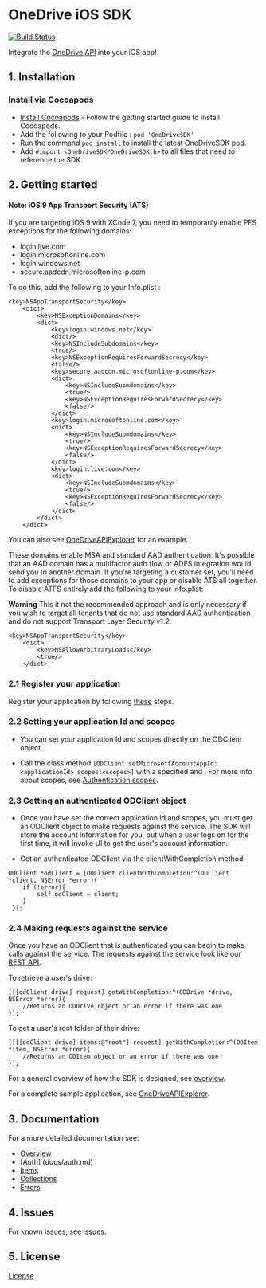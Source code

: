 # OneDrive iOS SDK

[![Build Status](https://travis-ci.org/OneDrive/onedrive-sdk-ios.svg?branch=master)](https://travis-ci.org/OneDrive/onedrive-sdk-ios)

Integrate the [OneDrive API](https://dev.onedrive.com/README.htm) into your iOS app!

## 1. Installation

### Install via Cocoapods
* [Install Cocoapods](http://guides.cocoapods.org/using/getting-started.html) - Follow the getting started guide to install Cocoapods.
* Add the following to your Podfile : `pod 'OneDriveSDK'`
* Run the command `pod install` to install the latest OneDriveSDK pod.
* Add `#import <OneDriveSDK/OneDriveSDK.h>` to all files that need to reference the SDK.

## 2. Getting started

#### Note: iOS 9 App Transport Security (ATS)

If you are targeting iOS 9 with XCode 7, you need to temporarily enable PFS exceptions for the following domains:

* login.live.com
* login.microsoftonline.com
* login.windows.net
* secure.aadcdn.microsoftonline-p.com

To do this, add the following to your Info.plist :

```
<key>NSAppTransportSecurity</key>
	<dict>
		<key>NSExceptionDomains</key>
		<dict>
			<key>login.windows.net</key>
			<dict/>
			<key>NSIncludeSubdomains</key>
			<true/>
			<key>NSExceptionRequiresForwardSecrecy</key>
			<false/>
			<key>secure.aadcdn.microsoftonline-p.com</key>
			<dict>
				<key>NSIncludeSubmdomains</key>
				<true/>
				<key>NSExceptionRequiresForwardSecrecy</key>
				<false/>
			</dict>
			<key>login.microsoftonline.com</key>
			<dict>
				<key>NSIncludeSubmdomains</key>
				<true/>
				<key>NSExceptionRequiresForwardSecrecy</key>
				<false/>
			</dict>
			<key>login.live.com</key>
			<dict>
				<key>NSIncludeSubmdomains</key>
				<true/>
				<key>NSExceptionRequiresForwardSecrecy</key>
				<false/>
			</dict>
		</dict>
	</dict>
```
You can also see [OneDriveAPIExplorer](Examples/iOSExplorer) for an example.

These domains enable MSA and standard AAD authentication. It's possible that an AAD domain has a multifactor auth flow or ADFS integration would send you to another domain. If you're targeting a customer set, you'll need to add exceptions for those domains to your app or disable ATS all together. To disable ATFS entirely add the following to your Info.plist:

**Warning** This it not the recommended approach and is only necessary if you wish to target all tenants that do not use standard AAD authentication and do not support Transport Layer Security v1.2.

```
<key>NSAppTransportSecurity</key>
    <dict>
        <key>NSAllowArbitraryLoads</key>
        <true/>
    </dict>
```

### 2.1 Register your application

Register your application by following [these](https://dev.onedrive.com/app-registration.htm) steps.

### 2.2 Setting your application Id and scopes

* You can set your application Id and scopes directly on the ODClient object. 

* Call the class method `[ODClient setMicrosoftAccountAppId:<applicationId> scopes:<scopes>]` with a specified <applicationId> and <scopes>. For more info about scopes, see [Authentication scopes](https://dev.onedrive.com/auth/msa_oauth.htm#authentication-scopes).

### 2.3 Getting an authenticated ODClient object

* Once you have set the correct application Id and scopes, you must get an ODClient 
  object to make requests against the service. The SDK will store the account
  information for you, but when a user logs on for the first time, it will invoke UI to get the 
  user's account information.

* Get an authenticated ODClient via the clientWithCompletion method:

```objc
ODClient *odClient = [ODClient clientWithCompletion:^(ODClient *client, NSError *error){
    if (!error){
        self.odClient = client;
    }
 }];
```

### 2.4 Making requests against the service

Once you have an ODClient that is authenticated you can begin to make calls against the service. The requests against the service look like our [REST API](https://dev.onedrive.com/README.htm). 

To retrieve a user's drive:

```objc
[[[odClient drive] request] getWithCompletion:^(ODDrive *drive, NSError *error){
    //Returns an ODDrive object or an error if there was one
}];
```


To get a user's root folder of their drive:

```objc
[[[[odClient drive] items:@"root"] request] getWithCompletion:^(ODItem *item, NSError *error){
    //Returns an ODItem object or an error if there was one
}];
```

For a general overview of how the SDK is designed, see [overview](docs/overview.md).

For a complete sample application, see [OneDriveAPIExplorer](Examples/iOSExplorer).

## 3. Documentation

For a more detailed documentation see:

* [Overview](docs/overview.md)
* [Auth] (docs/auth.md)
* [Items](docs/items.md)
* [Collections](docs/collections.md)
* [Errors](docs/errors.md)

## 4. Issues

For known issues, see [issues](https://github.com/OneDrive/onedrive-sdk-ios/issues).

## 5. License 

[License](LICENSE.txt)






